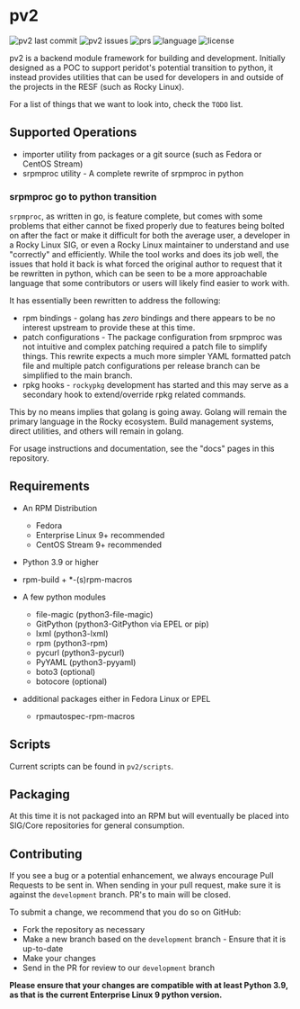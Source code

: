 # pv2

![pv2 last commit](https://img.shields.io/github/last-commit/peridotbuild/pv2/development) ![pv2 issues](https://img.shields.io/github/issues/peridotbuild/pv2?link=https%3A%2F%2Fgithub.com%2Fperidotbuild%2Fpv2%2Fissues) ![prs](https://img.shields.io/github/issues-pr/peridotbuild/pv2?link=https%3A%2F%2Fgithub.com%2Fperidotbuild%2Fpv2%2Fpulls) ![language](https://img.shields.io/badge/language-python-blue) ![license](https://img.shields.io/github/license/peridotbuild/pv2)

pv2 is a backend module framework for building and development. Initially
designed as a POC to support peridot's potential transition to python, it
instead provides utilities that can be used for developers in and outside of the
projects in the RESF (such as Rocky Linux).

For a list of things that we want to look into, check the `TODO` list.

## Supported Operations

* importer utility from packages or a git source (such as Fedora or CentOS
  Stream)
* srpmproc utility - A complete rewrite of srpmproc in python

### srpmproc go to python transition

`srpmproc`, as written in go, is feature complete, but comes with some problems
that either cannot be fixed properly due to features being bolted on after the
fact or make it difficult for both the average user, a developer in a Rocky
Linux SIG, or even a Rocky Linux maintainer to understand and use "correctly"
and efficiently. While the tool works and does its job well, the issues that
hold it back is what forced the original author to request that it be rewritten
in python, which can be seen to be a more approachable language that some
contributors or users will likely find easier to work with.

It has essentially been rewritten to address the following:

* rpm bindings - golang has *zero* bindings and there appears to be no interest
  upstream to provide these at this time.
* patch configurations - The package configuration from srpmproc was not
  intuitive and complex patching required a patch file to simplify things. This
  rewrite expects a much more simpler YAML formatted patch file and multiple
  patch configurations per release branch can be simplified to the main branch.
* rpkg hooks - `rockypkg` development has started and this may serve as a
  secondary hook to extend/override rpkg related commands.

This by no means implies that golang is going away. Golang will remain the
primary language in the Rocky ecosystem. Build management systems, direct
utilities, and others will remain in golang.

For usage instructions and documentation, see the "docs" pages in this
repository.

## Requirements

* An RPM Distribution

  * Fedora
  * Enterprise Linux 9+ recommended
  * CentOS Stream 9+ recommended

* Python 3.9 or higher
* rpm-build + \*-(s)rpm-macros
* A few python modules

  * file-magic (python3-file-magic)
  * GitPython (python3-GitPython via EPEL or pip)
  * lxml (python3-lxml)
  * rpm (python3-rpm)
  * pycurl (python3-pycurl)
  * PyYAML (python3-pyyaml)
  * boto3 (optional)
  * botocore (optional)

* additional packages either in Fedora Linux or EPEL

  * rpmautospec-rpm-macros

## Scripts

Current scripts can be found in `pv2/scripts`.

## Packaging

At this time it is not packaged into an RPM but will eventually be placed
into SIG/Core repositories for general consumption.

## Contributing

If you see a bug or a potential enhancement, we always encourage Pull Requests
to be sent in. When sending in your pull request, make sure it is against the
`development` branch. PR's to main will be closed.

To submit a change, we recommend that you do so on GitHub:

* Fork the repository as necessary
* Make a new branch based on the `development` branch - Ensure that it is up-to-date
* Make your changes
* Send in the PR for review to our `development` branch

**Please ensure that your changes are compatible with at least Python 3.9, as
that is the current Enterprise Linux 9 python version.**
